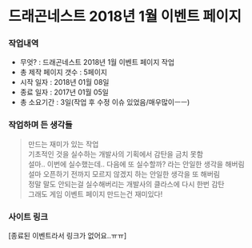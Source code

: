# 드래곤네스트 2018년 1월 이벤트 페이지 #

### 작업내역 ###
- 무엇? : 드래곤네스트 2018년 1월 이벤트 페이지 작업<br>
- 총 제작 페이지 갯수 : 5페이지<br>
- 시작 일자 : 2018년 01월 08일<br>
- 종료 일자 : 2017년 01월 05일<br>
- 총 소요기간 : 3일(작업 후 수정 이슈 있었음/매우많이ㅡㅡ)

### 작업하며 든 생각들 ###
> 만드는 재미가 있는 작업<br>
> 기초적인 것을 실수하는 개발사의 기획에서 감탄을 금치 못함<br>
> 설마.. 이번에 실수했는데.. 다음에 또 실수할까? 라는 안일한 생각을 해버림<br>
> 설마 오픈하기 전까지 모르지 않겠지 하는 안일한 생각을 또 해버림<br>
> 정말 말도 안되는걸 실수해버리는 개발사의 클라스에 다시 한번 감탄<br>
> 그래도 게임 이벤트 페이지 만드는건 재미있다!

### 사이트 링크 ###
[종료된 이벤트라서 링크가 없어요..ㅠㅠ]